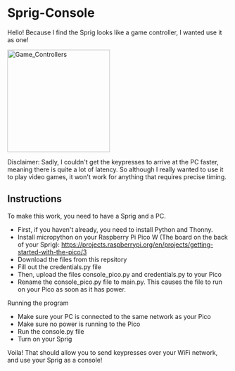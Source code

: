 # Sprig-Console

Hello! Because I find the Sprig looks like a game controller, I wanted use it as one!

<img width="233" alt="Game_Controllers" src="https://github.com/user-attachments/assets/2b5e54a5-905c-4256-b7b9-04d01e1272a6" />

Disclaimer: Sadly, I couldn't get the keypresses to arrive at the PC faster, meaning there is quite a lot of latency. So although I really wanted to use it to play video games, it won't work for anything that requires precise timing.

## Instructions

To make this work, you need to have a Sprig and a PC.

- First, if you haven't already, you need to install Python and Thonny.
- Install micropython on your Raspberry Pi Pico W (The board on the back of your Sprig): https://projects.raspberrypi.org/en/projects/getting-started-with-the-pico/3
- Download the files from this repsitory
- Fill out the credentials.py file
- Then, upload the files console_pico.py and credentials.py to your Pico
- Rename the console_pico.py file to main.py. This causes the file to run on your Pico as soon as it has power.

Running the program
- Make sure your PC is connected to the same network as your Pico
- Make sure no power is running to the Pico
- Run the console.py file
- Turn on your Sprig


Voila! That should allow you to send keypresses over your WiFi network, and use your Sprig as a console!
